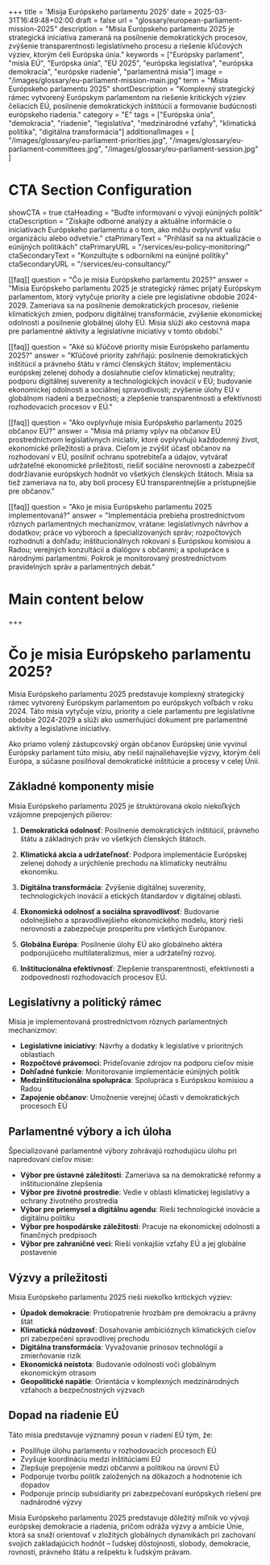 +++
title = 'Misija Európskeho parlamentu 2025'
date = 2025-03-31T16:49:48+02:00
draft = false
url = "glossary/european-parliament-mission-2025"
description = "Misia Európskeho parlamentu 2025 je strategická iniciatíva zameraná na posilnenie demokratických procesov, zvýšenie transparentnosti legislatívneho procesu a riešenie kľúčových výziev, ktorým čelí Európska únia."
keywords = ["Európsky parlament", "misia EÚ", "Európska únia", "EÚ 2025", "európska legislatíva", "európska demokracia", "európske riadenie", "parlamentná misia"]
image = "/images/glossary/eu-parliament-mission-main.jpg"
term = "Misia Európskeho parlamentu 2025"
shortDescription = "Komplexný strategický rámec vytvorený Európskym parlamentom na riešenie kritických výziev čeliacich EÚ, posilnenie demokratických inštitúcií a formovanie budúcnosti európskeho riadenia."
category = "E"
tags = ["Európska únia", "demokracia", "riadenie", "legislatíva", "medzinárodné vzťahy", "klimatická politika", "digitálna transformácia"]
additionalImages = [
  "/images/glossary/eu-parliament-priorities.jpg",
  "/images/glossary/eu-parliament-committees.jpg",
  "/images/glossary/eu-parliament-session.jpg"
]

# CTA Section Configuration
showCTA = true
ctaHeading = "Buďte informovaní o vývoji eúnijných politík"
ctaDescription = "Získajte odborné analýzy a aktuálne informácie o iniciatívach Európskeho parlamentu a o tom, ako môžu ovplyvniť vašu organizáciu alebo odvetvie."
ctaPrimaryText = "Prihlásiť sa na aktualizácie o eúnijných politikách"
ctaPrimaryURL = "/services/eu-policy-monitoring/"
ctaSecondaryText = "Konzultujte s odborníkmi na eúnijné politiky"
ctaSecondaryURL = "/services/eu-consultancy/"

[[faq]]
question = "Čo je misia Európskeho parlamentu 2025?"
answer = "Misia Európskeho parlamentu 2025 je strategický rámec prijatý Európskym parlamentom, ktorý vytyčuje priority a ciele pre legislatívne obdobie 2024-2029. Zameriava sa na posilnenie demokratických procesov, riešenie klimatických zmien, podporu digitálnej transformácie, zvýšenie ekonomickej odolnosti a posilnenie globálnej úlohy EÚ. Misia slúži ako cestovná mapa pre parlamentné aktivity a legislatívne iniciatívy v tomto období."

[[faq]]
question = "Aké sú kľúčové priority misie Európskeho parlamentu 2025?"
answer = "Kľúčové priority zahŕňajú: posilnenie demokratických inštitúcií a právneho štátu v rámci členských štátov; implementáciu európskej zelenej dohody a dosiahnutie cieľov klimatickej neutrality; podporu digitálnej suverenity a technologických inovácií v EÚ; budovanie ekonomickej odolnosti a sociálnej spravodlivosti; zvýšenie úlohy EÚ v globálnom riadení a bezpečnosti; a zlepšenie transparentnosti a efektívnosti rozhodovacích procesov v EÚ."

[[faq]]
question = "Ako ovplyvňuje misia Európskeho parlamentu 2025 občanov EÚ?"
answer = "Misia má priamy vplyv na občanov EÚ prostredníctvom legislatívnych iniciatív, ktoré ovplyvňujú každodenný život, ekonomické príležitosti a práva. Cieľom je zvýšiť účasť občanov na rozhodovaní v EÚ, posilniť ochranu spotrebiteľa a údajov, vytvárať udržateľné ekonomické príležitosti, riešiť sociálne nerovnosti a zabezpečiť dodržiavanie európskych hodnôt vo všetkých členských štátoch. Misia sa tiež zameriava na to, aby boli procesy EÚ transparentnejšie a prístupnejšie pre občanov."

[[faq]]
question = "Ako je misia Európskeho parlamentu 2025 implementovaná?"
answer = "Implementácia prebieha prostredníctvom rôznych parlamentných mechanizmov, vrátane: legislatívnych návrhov a dodatkov; práce vo výboroch a špecializovaných správ; rozpočtových rozhodnutí a dohľadu; inštitucionálnych rokovaní s Európskou komisiou a Radou; verejných konzultácií a dialógov s občanmi; a spolupráce s národnými parlamentmi. Pokrok je monitorovaný prostredníctvom pravidelných správ a parlamentných debát."

# Main content below
+++

# Čo je misia Európskeho parlamentu 2025?

Misia Európskeho parlamentu 2025 predstavuje komplexný strategický rámec vytvorený Európskym parlamentom po európskych voľbách v roku 2024. Táto misia vytyčuje víziu, priority a ciele parlamentu pre legislatívne obdobie 2024-2029 a slúži ako usmerňujúci dokument pre parlamentné aktivity a legislatívne iniciatívy.

Ako priamo volený zástupcovský orgán občanov Európskej únie vyvinul Európsky parlament túto misiu, aby riešil najnaliehavejšie výzvy, ktorým čelí Európa, a súčasne posilňoval demokratické inštitúcie a procesy v celej Únii.

## Základné komponenty misie

Misia Európskeho parlamentu 2025 je štruktúrovaná okolo niekoľkých vzájomne prepojených pilierov:

1. **Demokratická odolnosť**: Posilnenie demokratických inštitúcií, právneho štátu a základných práv vo všetkých členských štátoch.

2. **Klimatická akcia a udržateľnosť**: Podpora implementácie Európskej zelenej dohody a urýchlenie prechodu na klimaticky neutrálnu ekonomiku.

3. **Digitálna transformácia**: Zvýšenie digitálnej suverenity, technologických inovácií a etických štandardov v digitálnej oblasti.

4. **Ekonomická odolnosť a sociálna spravodlivosť**: Budovanie odolnejšieho a spravodlivejšieho ekonomického modelu, ktorý rieši nerovnosti a zabezpečuje prosperitu pre všetkých Európanov.

5. **Globálna Európa**: Posilnenie úlohy EÚ ako globálneho aktéra podporujúceho multilateralizmus, mier a udržateľný rozvoj.

6. **Inštitucionálna efektívnosť**: Zlepšenie transparentnosti, efektívnosti a zodpovednosti rozhodovacích procesov EÚ.

## Legislatívny a politický rámec

Misia je implementovaná prostredníctvom rôznych parlamentných mechanizmov:

- **Legislatívne iniciatívy**: Návrhy a dodatky k legislatíve v prioritných oblastiach
- **Rozpočtové právomoci**: Prideľovanie zdrojov na podporu cieľov misie
- **Dohľadné funkcie**: Monitorovanie implementácie eúnijných politík
- **Medzinštitucionálna spolupráca**: Spolupráca s Európskou komisiou a Radou
- **Zapojenie občanov**: Umožnenie verejnej účasti v demokratických procesoch EÚ

## Parlamentné výbory a ich úloha

Špecializované parlamentné výbory zohrávajú rozhodujúcu úlohu pri napredovaní cieľov misie:

- **Výbor pre ústavné záležitosti**: Zameriava sa na demokratické reformy a inštitucionálne zlepšenia
- **Výbor pre životné prostredie**: Vedie v oblasti klimatickej legislatívy a ochrany životného prostredia
- **Výbor pre priemysel a digitálnu agendu**: Rieši technologické inovácie a digitálnu politiku
- **Výbor pre hospodárske záležitosti**: Pracuje na ekonomickej odolnosti a finančných predpisoch
- **Výbor pre zahraničné veci**: Rieši vonkajšie vzťahy EÚ a jej globálne postavenie

## Výzvy a príležitosti

Misia Európskeho parlamentu 2025 rieši niekoľko kritických výziev:

- **Úpadok demokracie**: Protiopatrenie hrozbám pre demokraciu a právny štát
- **Klimatická núdzovosť**: Dosahovanie ambicióznych klimatických cieľov pri zabezpečení spravodlivej prechodu
- **Digitálna transformácia**: Vyvažovanie prínosov technológií a zmierňovanie rizík
- **Ekonomická neistota**: Budovanie odolnosti voči globálnym ekonomickým otrasom
- **Geopolitické napätie**: Orientácia v komplexných medzinárodných vzťahoch a bezpečnostných výzvach

## Dopad na riadenie EÚ

Táto misia predstavuje významný posun v riadení EÚ tým, že:

- Posilňuje úlohu parlamentu v rozhodovacích procesoch EÚ
- Zvyšuje koordináciu medzi inštitúciami EÚ
- Zlepšuje prepojenie medzi občanmi a politikou na úrovni EÚ
- Podporuje tvorbu politík založených na dôkazoch a hodnotenie ich dopadov
- Podporuje princíp subsidiarity pri zabezpečovaní európskych riešení pre nadnárodné výzvy

Misia Európskeho parlamentu 2025 predstavuje dôležitý míľnik vo vývoji európskej demokracie a riadenia, pričom odráža výzvy a ambície Únie, ktorá sa snaží orientovať v zložitých globálnych dynamikách pri zachovaní svojich zakladajúcich hodnôt – ľudskej dôstojnosti, slobody, demokracie, rovnosti, právneho štátu a rešpektu k ľudským právam.